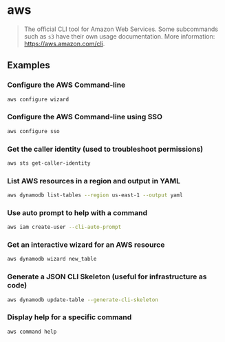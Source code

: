 # aws

> The official CLI tool for Amazon Web Services. Some subcommands such as `s3` have their own usage documentation. More information: <https://aws.amazon.com/cli>.

## Examples

### Configure the AWS Command-line

```bash
aws configure wizard
```

### Configure the AWS Command-line using SSO

```bash
aws configure sso
```

### Get the caller identity (used to troubleshoot permissions)

```bash
aws sts get-caller-identity
```

### List AWS resources in a region and output in YAML

```bash
aws dynamodb list-tables --region us-east-1 --output yaml
```

### Use auto prompt to help with a command

```bash
aws iam create-user --cli-auto-prompt
```

### Get an interactive wizard for an AWS resource

```bash
aws dynamodb wizard new_table
```

### Generate a JSON CLI Skeleton (useful for infrastructure as code)

```bash
aws dynamodb update-table --generate-cli-skeleton
```

### Display help for a specific command

```bash
aws command help
```
